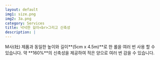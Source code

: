 ```yaml
---
layout: default
img1: size.png
img2: 3a.png
category: Services
title: 넉넉한 길이<br>그리고 신축성
description: |
---
```

  M사(社) 제품과 동일한 높이와 길이**(5cm x 4.5m)**로 한 롤을 여러 번 사용 할 수 있습니다.
  약 **160%**의 신축성을 제공하여 적은 양으로 여러 번 감을 수 있습니다.

